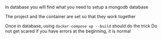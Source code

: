 In database you will find what you need to setup a mongodb database

The project and the container are set so that they work together

Once in database, using `docker-compose up --build` should do the trick
Do not get scared if you have errors at the beginning, it is normal
